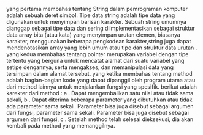 yang pertama membahas tentang String dalam pemrograman komputer adalah sebuah deret simbol. Tipe data string adalah tipe data yang digunakan untuk menyimpan barisan karakter. Sebuah string umumnya dianggap sebagai tipe data dan sering diimplementasikan sebagai struktur data array bita (atau kata) yang menyimpan urutan elemen, biasanya karakter, menggunakan beberapa pengkodean karakter,string juga dapat mendenotasikan array yang lebih umum atau tipe dan struktur data urutan .
yang kedua membahas tentang pointer merupakan variabel dengan tipe tertentu yang berguna untuk mencatat alamat dari suatu variabel yang setipe dengannya, serta mengakses, dan memanipulasi data yang tersimpan dalam alamat tersebut.
yang ketika membahas tentang method adalah bagian-bagian kode yang dapat dipanggil oleh program utama atau dari method lainnya untuk menjalankan fungsi yang spesifik.
berikut adalah karekter dari method :
a . Dapat mengembalikan satu nilai atau tidak sama sekali,
b . Dapat diterima beberapa parameter yang dibutuhkan atau tidak ada parameter sama sekali. Parameter bisa juga disebut sebagai argumen dari fungsi, parameter sama sekali. Parameter bisa juga disebut sebagai argumen dari fungsi,
c . Setelah method telah selesai dieksekusi, dia akan kembali pada method yang memanggilnya.